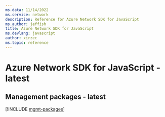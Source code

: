 ```yaml
---
ms.data: 11/14/2022
ms.service: network
description: Reference for Azure Network SDK for JavaScript
ms.author: jeffish
title: Azure Network SDK for JavaScript
ms.devlang: javascript
author: xirzec
ms.topic: reference
---
```

# Azure Network SDK for JavaScript - latest

## Management packages - latest
[!INCLUDE [mgmt-packages](network-mgmt-index.md)]